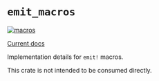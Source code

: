 # `emit_macros`

[![macros](https://github.com/emit-rs/emit/actions/workflows/macros.yml/badge.svg)](https://github.com/emit-rs/emit/actions/workflows/macros.yml)

[Current docs](https://docs.rs/emit_macros/1.12.0/emit_macros/index.html)

Implementation details for `emit!` macros.

This crate is not intended to be consumed directly.
